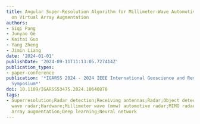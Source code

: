 ```yaml
---
title: Angular Super-Resolution Algorithm for Millimeter-Wave Automotive Radar Based
  on Virtual Array Augmentation
authors:
- Siqi Pang
- Junyao Ge
- Kaitai Guo
- Yang Zheng
- Jimin Liang
date: '2024-01-01'
publishDate: '2024-09-11T11:13:05.727414Z'
publication_types:
- paper-conference
publication: '*IGARSS 2024 - 2024 IEEE International Geoscience and Remote Sensing
  Symposium*'
doi: 10.1109/IGARSS53475.2024.10640878
tags:
- Superresolution;Radar detection;Receiving antennas;Radar;Object detection;Millimeter
  wave radar;Hardware;Millimeter wave (mmw) automotive radar;MIMO radar;Angular super-resolution;Antenna
  array augmentation;Deep learning;Neural network
---
```

